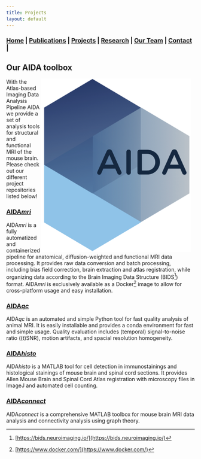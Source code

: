 ```yaml
---
title: Projects
layout: default
---
```

### [Home](index.md) | [Publications](Publications.md) | [Projects](Projects.md) | [Research](Research.md) | [Our Team](Team.md) | [Contact](Contact.md) |

## Our AIDA toolbox
<img    src="img/AIDA_Logo.png"
            alt="aidalogo"
            style="width: 400px; height: auto; float: right; margin-right: 10px;" />
With the Atlas-based Imaging Data Analysis Pipeline AIDA we provide a set of analysis tools for structural and functional MRI of the mouse brain. Please check out our different project repositories listed below!

### [AIDA*mri*](https://github.com/Aswendt-Lab/AIDAmri)
AIDA*mri* is a fully automatized and containerized pipeline for anatomical, diffusion-weighted and functional MRI data processing. It provides raw data conversion and batch processing, including bias field correction, brain extraction and atlas registration, while organizing data according to the Brain Imaging Data Structure (BIDS[^1]) format. AIDA*mri* is exclusively available as a Docker[^2] image to allow for cross-platform usage and easy installation.
### [AIDA*qc*](https://github.com/Aswendt-Lab/AIDAqc)
AIDA*qc* is an automated and simple Python tool for fast quality analysis of animal MRI. It is easily installable and provides a conda environment for fast and simple usage. Quality evaluation includes (temporal) signal-to-noise ratio ((t)SNR), motion artifacts, and spacial resolution homogeneity.
### [AIDA*histo*](https://github.com/Aswendt-Lab/AIDAhisto)
AIDA*histo* is a MATLAB tool for cell detection in immunostainings and histological stainings of mouse brain and spinal cord sections. It provides Allen Mouse Brain and Spinal Cord Atlas registration with microscopy files in ImageJ and automated cell counting.
### [AIDA*connect*](https://github.com/Aswendt-Lab/AIDAconnect)
AIDA*connect* is a comprehensive MATLAB toolbox for mouse brain MRI data analysis and connectivity analysis using graph theory.

[^1]: [https://bids.neuroimaging.io/](https://bids.neuroimaging.io/)
[^2]: [https://www.docker.com/](https://www.docker.com/)